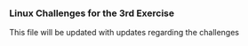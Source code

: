 ### Linux Challenges for the 3rd Exercise

This file will be updated with updates regarding the challenges